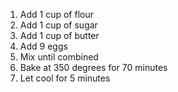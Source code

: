 1. Add 1 cup of flour
2. Add 1 cup of sugar
3. Add 1 cup of butter
4. Add 9 eggs
5. Mix until combined
6. Bake at 350 degrees for 70 minutes
7. Let cool for 5 minutes
